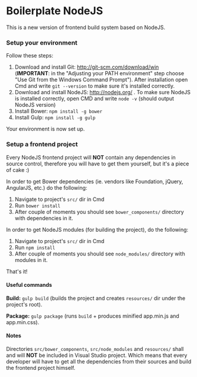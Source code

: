Boilerplate NodeJS
==================
This is a new version of frontend build system based on NodeJS. 

### Setup your environment
Follow these steps:
  1. Download and install Git: http://git-scm.com/download/win (**IMPORTANT**: in the "Adjusting your PATH environment" step choose "Use Git from the Windows Command Prompt"). After installation open Cmd and write `git --version` to make sure it's installed correctly.
  2. Download and install NodeJS: http://nodejs.org/ . To make sure NodeJS is installed correctly, open CMD and write `node -v` (should output NodeJS version)
  3. Install Bower: `npm install -g bower`
  5. Install Gulp: `npm install -g gulp`

Your environment is now set up. 

### Setup a frontend project
Every NodeJS frontend project will **NOT** contain any dependencies in source control, therefore you will have to get them yourself, but it's a piece of cake :)

In order to get Bower dependencies (ie. vendors like Foundation, jQuery, AngularJS, etc.) do the following:
  1. Navigate to project's `src/` dir in Cmd
  2. Run `bower install`
  3. After couple of moments you should see `bower_components/` directory with dependencies in it.

In order to get NodeJS modules (for building the project), do the following:
  1. Navigate to project's `src/` dir in Cmd
  2. Run `npm install`
  3. After couple of moments you should see `node_modules/` directory with modules in it.

That's it!

#### Useful commands
**Build:** `gulp build` (builds the project and creates `resources/` dir under the project's root). 

**Package:** `gulp package` (runs `build` + produces minified app.min.js and app.min.css).

#### Notes
Directories `src/bower_components`, `src/node_modules` and `resources/` shall and will **NOT** be included in Visual Studio project. Which means that every developer will have to get all the dependencies from their sources and build the frontend project himself.

